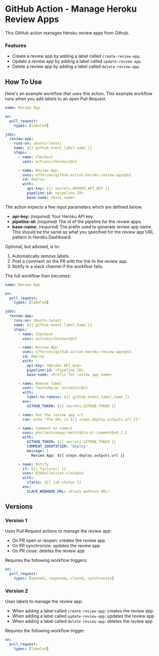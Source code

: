 # GitHub Action - Manage Heroku Review Apps

This GitHub action manages Heroku review apps from Github.

### Features

- Create a review app by adding a label called `create-review-app`.
- Update a review app by adding a label called `update-review-app`.
- Delete a review app by adding a label called `delete-review-app`.

## How To Use

Here's an example workflow that uses this action. This example workflow runs when you add labels to an open Pull Request.

```yaml
name: Review App

on:
  pull_request:
    types: [labeled]

jobs:
  review-app:
    runs-on: ubuntu-latest
    name: ${{ github.event.label.name }}
    steps:
      - name: Checkout
        uses: actions/checkout@v3

      - name: Review App
        uses: offerzen/github-action-heroku-review-apps@v1
        id: deploy
        with:
          api-key: ${{ secrets.HEROKU_API_KEY }}
          pipeline-id: <pipeline ID>
          base-name: <base name>
```

The action expects a few input parameters which are defined below.

- **api-key:** _(required)_ Your Heroku API key.
- **pipeline-id:** _(required)_ The id of the pipeline for the review apps.
- **base-name:** _(required)_ The prefix used to generate review app name. This should be the same as what you specified for the review app URL pattern in Heroku Dashboard.

Optional, but advised, is to:
1. Automatically remove labels.
1. Post a comment on the PR with the link to the review app.
1. Notify in a slack channel if the workflow fails.

The full workflow then becomes:
```yaml
name: Review App

on:
  pull_request:
    types: [labeled]

jobs:
  review-app:
    runs-on: ubuntu-latest
    name: ${{ github.event.label.name }}
    steps:
      - name: Checkout
        uses: actions/checkout@v3

      - name: Review App
        uses: offerzen/github-action-heroku-review-apps@v1
        id: deploy
        with:
          api-key: <Heroku API key>
          pipeline-id: <Pipeline ID>
          base-name: <Prefix for review app name>

      - name: Remove label
        uses: fastruby/pr-unlabeler@v1
        with:
          label-to-remove: ${{ github.event.label.name }}
        env:
          GITHUB_TOKEN: ${{ secrets.GITHUB_TOKEN }}

      - name: Get the review app url
        run: echo "The URL is ${{ steps.deploy.outputs.url }}"

      - name: Comment on commit
        uses: phulsechinmay/rewritable-pr-comment@v0.2.1
        with:
          GITHUB_TOKEN: ${{ secrets.GITHUB_TOKEN }}
          COMMENT_IDENTIFIER: "Deploy"
          message: |
            Review App: ${{ steps.deploy.outputs.url }}

      - name: Notify
        if: ${{ failure() }}
        uses: 8398a7/action-slack@v3
        with:
          status: ${{ job.status }}
        env:
          SLACK_WEBHOOK_URL: <Slack webhook URL>
```

## Versions

### Version 1
Uses Pull Request actions to manage the review app:
- On PR open or reopen: creates the review app
- On PR synchronize: updates the review app
- On PR close: deletes the review app

Requires the following workflow triggers:
```yaml
on:
  pull_request:
    types: [opened, reopened, closed, synchronize]
```

### Version 2
Uses labels to manage the review app:
- When adding a label called `create-review-app`: creates the review app
- When adding a label called `update-review-app`: updates the review app
- When adding a label called `delete-review-app`: deletes the review app

Requires the following workflow trigger:
```yaml
on:
  pull_request:
    types: [labeled]
```

